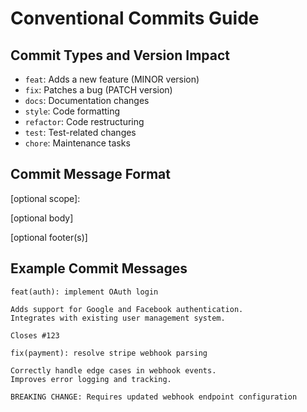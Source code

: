 # Conventional Commits Guide

## Commit Types and Version Impact

- `feat`: Adds a new feature (MINOR version)
- `fix`: Patches a bug (PATCH version)
- `docs`: Documentation changes
- `style`: Code formatting
- `refactor`: Code restructuring
- `test`: Test-related changes
- `chore`: Maintenance tasks

## Commit Message Format

<type>[optional scope]: <description>

[optional body]

[optional footer(s)]

## Example Commit Messages

```
feat(auth): implement OAuth login

Adds support for Google and Facebook authentication.
Integrates with existing user management system.

Closes #123
```

```
fix(payment): resolve stripe webhook parsing

Correctly handle edge cases in webhook events.
Improves error logging and tracking.

BREAKING CHANGE: Requires updated webhook endpoint configuration
```
